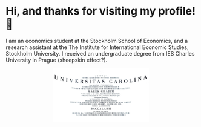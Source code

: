 # Hi, and thanks for visiting my profile! 👋
I am an economics student at the Stockholm School of Economics, and a research assistant at the The Institute for International Economic Studies, Stockholm University. I received an undergraduate degree from IES Charles University in Prague (sheepskin effect?).
<p align="center">
<img src="Bc.jpg" alt="Charles University" height="50%" width="50%">
</p>


 

 






